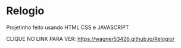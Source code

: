 # Relogio

Projetinho feito usando HTML CSS e JAVASCRIPT 

CLIQUE NO LINK PARA VER: https://wagner53426.github.io/Relogio/

